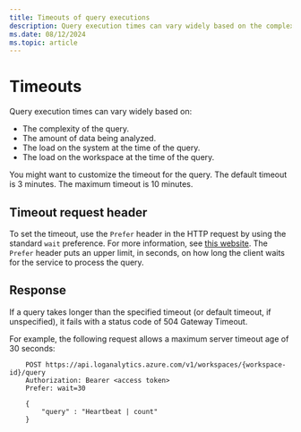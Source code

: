 ```yaml
---
title: Timeouts of query executions
description: Query execution times can vary widely based on the complexity of the query, the amount of data being analyzed, and the load on the system and workspace at the time of the query.
ms.date: 08/12/2024
ms.topic: article
---
```

# Timeouts

Query execution times can vary widely based on:

- The complexity of the query.
- The amount of data being analyzed.
- The load on the system at the time of the query.
- The load on the workspace at the time of the query.

You might want to customize the timeout for the query. The default timeout is 3 minutes. The maximum timeout is 10 minutes.

## Timeout request header

To set the timeout, use the `Prefer` header in the HTTP request by using the standard `wait` preference. For more information, see [this website](https://tools.ietf.org/html/rfc7240#section-4.3). The `Prefer` header puts an upper limit, in seconds, on how long the client waits for the service to process the query.

## Response

If a query takes longer than the specified timeout (or default timeout, if unspecified), it fails with a status code of 504 Gateway Timeout.

For example, the following request allows a maximum server timeout age of 30 seconds:

```
    POST https://api.loganalytics.azure.com/v1/workspaces/{workspace-id}/query
    Authorization: Bearer <access token>
    Prefer: wait=30
    
    {
        "query" : "Heartbeat | count"
    }
```

